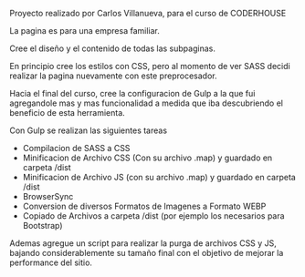 Proyecto realizado por Carlos Villanueva, para el curso de CODERHOUSE

La pagina es para una empresa familiar.

Cree el diseño y el contenido de todas las subpaginas.

En principio cree los estilos con CSS, pero al momento de ver SASS decidi realizar la pagina nuevamente con este preprocesador.

Hacia el final del curso, cree la configuracion de Gulp a la que fui agregandole mas y mas funcionalidad a medida que iba descubriendo el beneficio de esta herramienta.

Con Gulp se realizan las siguientes tareas

- Compilacion de SASS a CSS
- Minificacion de Archivo CSS (Con su archivo .map) y guardado en carpeta /dist
- Minificacion de Archivo JS (con su archivo .map) y guardado en carpeta /dist
- BrowserSync
- Conversion de diversos Formatos de Imagenes a Formato WEBP
- Copiado de Archivos a carpeta /dist (por ejemplo los necesarios para Bootstrap)

Ademas agregue un script para realizar la purga de archivos CSS y JS, bajando considerablemente su tamaño final con el objetivo de mejorar la performance del sitio.

